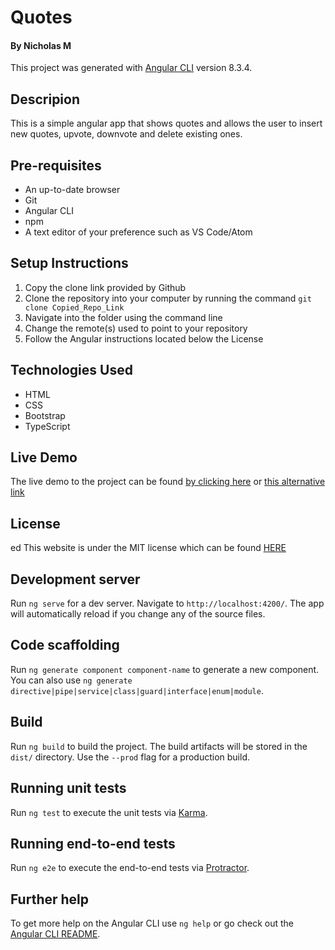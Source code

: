 # Quotes
#### By Nicholas M
This project was generated with [Angular CLI](https://github.com/angular/angular-cli) version 8.3.4.

## Descripion
This is a simple angular app that shows quotes and allows the user to insert new quotes, upvote, downvote and delete existing ones.

## Pre-requisites
* An up-to-date browser
* Git
* Angular CLI
* npm
* A text editor of your preference such as VS Code/Atom

## Setup Instructions
1. Copy the clone link provided by Github
2. Clone the repository into your computer by running the command `git clone Copied_Repo_Link`
3. Navigate into the folder using the command line
4. Change the remote(s) used to point to your repository
5. Follow the Angular instructions located below the License

## Technologies Used

* HTML
* CSS
* Bootstrap
* TypeScript

## Live Demo

The live demo to the project can be found [by clicking here](https://quotes-ip1.firebaseapp.com/) or [this alternative link](https://nicholas-muturi.github.io/mc21-quotes/)

## License
ed
This website is under the MIT license which can be found [HERE](LICENSE)


## Development server

Run `ng serve` for a dev server. Navigate to `http://localhost:4200/`. The app will automatically reload if you change any of the source files.

## Code scaffolding

Run `ng generate component component-name` to generate a new component. You can also use `ng generate directive|pipe|service|class|guard|interface|enum|module`.

## Build

Run `ng build` to build the project. The build artifacts will be stored in the `dist/` directory. Use the `--prod` flag for a production build.

## Running unit tests

Run `ng test` to execute the unit tests via [Karma](https://karma-runner.github.io).

## Running end-to-end tests

Run `ng e2e` to execute the end-to-end tests via [Protractor](http://www.protractortest.org/).

## Further help

To get more help on the Angular CLI use `ng help` or go check out the [Angular CLI README](https://github.com/angular/angular-cli/blob/master/README.md).
